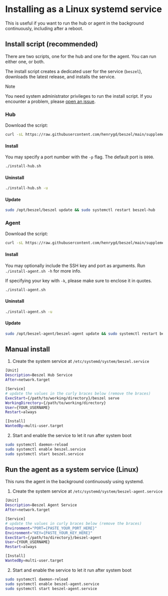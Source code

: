 # Installing as a Linux systemd service

This is useful if you want to run the hub or agent in the background continuously, including after a reboot.

## Install script (recommended)

There are two scripts, one for the hub and one for the agent. You can run either one, or both.

The install script creates a dedicated user for the service (`beszel`), downloads the latest release, and installs the service.

> [!NOTE]
> You need system administrator privileges to run the install script. If you encounter a problem, please [open an issue](https://github.com/henrygd/beszel/issues/new).

### Hub

Download the script:

```bash
curl -sL https://raw.githubusercontent.com/henrygd/beszel/main/supplemental/scripts/install-hub.sh -o install-hub.sh && chmod +x install-hub.sh
```

#### Install

You may specify a port number with the `-p` flag. The default port is `8090`.

```bash
./install-hub.sh
```

#### Uninstall

```bash
./install-hub.sh -u
```

#### Update

```bash
sudo /opt/beszel/beszel update && sudo systemctl restart beszel-hub
```

### Agent

Download the script:

```bash
curl -sL https://raw.githubusercontent.com/henrygd/beszel/main/supplemental/scripts/install-agent.sh -o install-agent.sh && chmod +x install-agent.sh
```

#### Install

You may optionally include the SSH key and port as arguments. Run `./install-agent.sh -h` for more info.

If specifying your key with `-k`, please make sure to enclose it in quotes.

```bash
./install-agent.sh
```

#### Uninstall

```bash
./install-agent.sh -u
```

#### Update

```bash
sudo /opt/beszel-agent/beszel-agent update && sudo systemctl restart beszel-agent
```

## Manual install

1. Create the system service at `/etc/systemd/system/beszel.service`

```bash
[Unit]
Description=Beszel Hub Service
After=network.target

[Service]
# update the values in the curly braces below (remove the braces)
ExecStart={/path/to/working/directory}/beszel serve
WorkingDirectory={/path/to/working/directory}
User={YOUR_USERNAME}
Restart=always

[Install]
WantedBy=multi-user.target
```

2. Start and enable the service to let it run after system boot

```bash
sudo systemctl daemon-reload
sudo systemctl enable beszel.service
sudo systemctl start beszel.service
```

## Run the agent as a system service (Linux)

This runs the agent in the background continuously using systemd.

1. Create the system service at `/etc/systemd/system/beszel-agent.service`

```bash
[Unit]
Description=Beszel Agent Service
After=network.target

[Service]
# update the values in curly braces below (remove the braces)
Environment="PORT={PASTE_YOUR_PORT_HERE}"
Environment="KEY={PASTE_YOUR_KEY_HERE}"
ExecStart={/path/to/directory}/beszel-agent
User={YOUR_USERNAME}
Restart=always

[Install]
WantedBy=multi-user.target
```

2. Start and enable the service to let it run after system boot

```bash
sudo systemctl daemon-reload
sudo systemctl enable beszel-agent.service
sudo systemctl start beszel-agent.service
```
